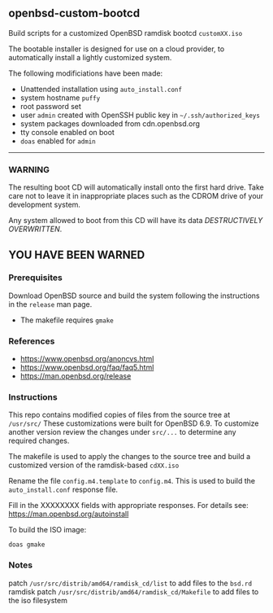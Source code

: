 openbsd-custom-bootcd
---------------------

Build scripts for a customized OpenBSD ramdisk bootcd `customXX.iso`

The bootable installer is designed for use on a cloud provider, to
automatically install a lightly customized system.

The following modificiations have been made:

- Unattended installation using `auto_install.conf`
- system hostname `puffy`
- root password set
- user `admin` created with OpenSSH public key in `~/.ssh/authorized_keys`
- system packages downloaded from cdn.openbsd.org
- tty console enabled on boot
- `doas` enabled for `admin` 

---
### WARNING
The resulting boot CD will automatically install onto the first
hard drive.  Take care not to leave it in inappropriate places such
as the CDROM drive of your development system.

Any system allowed to boot from this CD will have its data *DESTRUCTIVELY OVERWRITTEN*.

YOU HAVE BEEN WARNED
---

### Prerequisites
Download OpenBSD source and build the system following the instructions
in the `release` man page.

- The makefile requires `gmake`

### References
 - https://www.openbsd.org/anoncvs.html
 - https://www.openbsd.org/faq/faq5.html
 - https://man.openbsd.org/release

### Instructions

This repo contains modified copies of files from the source tree at `/usr/src/`
These customizations were built for OpenBSD 6.9.  To customize another version
review the changes under `src/...` to determine any required changes.

The makefile is used to apply the changes to the source tree and build a
customized version of the ramdisk-based `cdXX.iso`

Rename the file `config.m4.template` to `config.m4`.  This is used to build the
`auto_install.conf` response file.

Fill in the XXXXXXXX fields with appropriate responses.
For details see: https://man.openbsd.org/autoinstall

To build the ISO image:
```
doas gmake
```

### Notes
patch `/usr/src/distrib/amd64/ramdisk_cd/list` to add files to the `bsd.rd` ramdisk
patch `/usr/src/distrib/amd64/ramdisk_cd/Makefile` to add files to the iso filesystem
